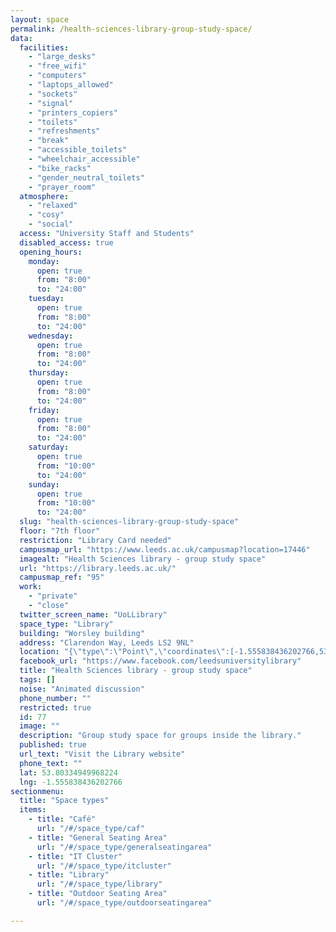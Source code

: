 ```yaml
---
layout: space
permalink: /health-sciences-library-group-study-space/
data:
  facilities:
    - "large_desks"
    - "free_wifi"
    - "computers"
    - "laptops_allowed"
    - "sockets"
    - "signal"
    - "printers_copiers"
    - "toilets"
    - "refreshments"
    - "break"
    - "accessible_toilets"
    - "wheelchair_accessible"
    - "bike_racks"
    - "gender_neutral_toilets"
    - "prayer_room"
  atmosphere:
    - "relaxed"
    - "cosy"
    - "social"
  access: "University Staff and Students"
  disabled_access: true
  opening_hours:
    monday:
      open: true
      from: "8:00"
      to: "24:00"
    tuesday:
      open: true
      from: "8:00"
      to: "24:00"
    wednesday:
      open: true
      from: "8:00"
      to: "24:00"
    thursday:
      open: true
      from: "8:00"
      to: "24:00"
    friday:
      open: true
      from: "8:00"
      to: "24:00"
    saturday:
      open: true
      from: "10:00"
      to: "24:00"
    sunday:
      open: true
      from: "10:00"
      to: "24:00"
  slug: "health-sciences-library-group-study-space"
  floor: "7th floor"
  restriction: "Library Card needed"
  campusmap_url: "https://www.leeds.ac.uk/campusmap?location=17446"
  imagealt: "Health Sciences library - group study space"
  url: "https://library.leeds.ac.uk/"
  campusmap_ref: "95"
  work:
    - "private"
    - "close"
  twitter_screen_name: "UoLLibrary"
  space_type: "Library"
  building: "Worsley building"
  address: "Clarendon Way, Leeds LS2 9NL"
  location: "{\"type\":\"Point\",\"coordinates\":[-1.555838436202766,53.80334949968224]}"
  facebook_url: "https://www.facebook.com/leedsuniversitylibrary"
  title: "Health Sciences library - group study space"
  tags: []
  noise: "Animated discussion"
  phone_number: ""
  restricted: true
  id: 77
  image: ""
  description: "Group study space for groups inside the library."
  published: true
  url_text: "Visit the Library website"
  phone_text: ""
  lat: 53.80334949968224
  lng: -1.555838436202766
sectionmenu:
  title: "Space types"
  items:
    - title: "Café"
      url: "/#/space_type/caf"
    - title: "General Seating Area"
      url: "/#/space_type/generalseatingarea"
    - title: "IT Cluster"
      url: "/#/space_type/itcluster"
    - title: "Library"
      url: "/#/space_type/library"
    - title: "Outdoor Seating Area"
      url: "/#/space_type/outdoorseatingarea"

---
```

